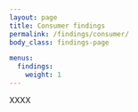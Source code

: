 ```yaml
---
layout: page
title: Consumer findings
permalink: /findings/consumer/
body_class: findings-page

menus:
  findings:
    weight: 1
---
```


<section class="container-fluid" markdown="1">
  <div class="container" markdown="1">

XXXX

</div>
</section>